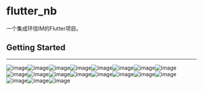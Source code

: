 # flutter_nb

一个集成环信IM的Flutter项目。

## Getting Started
------
![image](https://github.com/buhuiming/flutter_nb/blob/master/screens/1.png)![image](https://github.com/buhuiming/flutter_nb/blob/master/screens/2.png)![image](https://github.com/buhuiming/flutter_nb/blob/master/screens/3.png)![image](https://github.com/buhuiming/flutter_nb/blob/master/screens/4.png)![image](https://github.com/buhuiming/flutter_nb/blob/master/screens/5.png)![image](https://github.com/buhuiming/flutter_nb/blob/master/screens/6.png)![image](https://github.com/buhuiming/flutter_nb/blob/master/screens/7.png)![image](https://github.com/buhuiming/flutter_nb/blob/master/screens/8.png)![image](https://github.com/buhuiming/flutter_nb/blob/master/screens/9.png)![image](https://github.com/buhuiming/flutter_nb/blob/master/screens/10.png)![image](https://github.com/buhuiming/flutter_nb/blob/master/screens/11.png)![image](https://github.com/buhuiming/flutter_nb/blob/master/screens/12.png)![image](https://github.com/buhuiming/flutter_nb/blob/master/screens/13.png)![image](https://github.com/buhuiming/flutter_nb/blob/master/screens/14.png)![image](https://github.com/buhuiming/flutter_nb/blob/master/screens/15.png)![image](https://github.com/buhuiming/flutter_nb/blob/master/screens/16.png)![image](https://github.com/buhuiming/flutter_nb/blob/master/screens/17.png)![image](https://github.com/buhuiming/flutter_nb/blob/master/screens/18.png)![image](https://github.com/buhuiming/flutter_nb/blob/master/screens/19.png)
